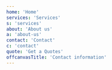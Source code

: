 ```yaml
---
home: 'Home'
services: 'Services'
s: 'services'
about: 'About us'
a: 'about-us'
contact: 'Contact'
c: 'contact'
quote: 'Get a Quotes'
offcanvasTitle: 'Contact information'
---
```

